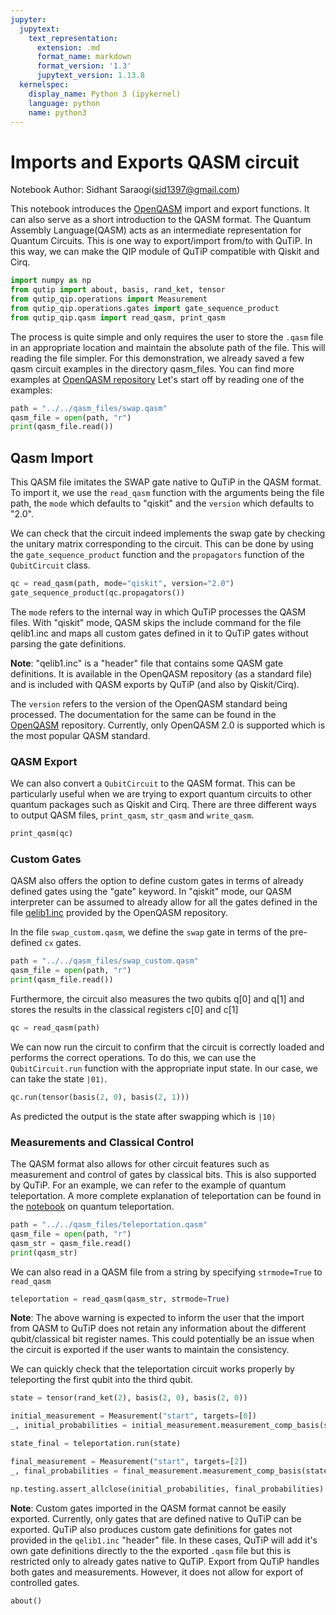 ```yaml
---
jupyter:
  jupytext:
    text_representation:
      extension: .md
      format_name: markdown
      format_version: '1.3'
      jupytext_version: 1.13.8
  kernelspec:
    display_name: Python 3 (ipykernel)
    language: python
    name: python3
---
```


# Imports and Exports QASM circuit

Notebook Author: Sidhant Saraogi(sid1397@gmail.com)


This notebook introduces the [OpenQASM](https://github.com/Qiskit/openqasm) import and export functions. It can also serve as a short introduction to the QASM format. The Quantum Assembly Language(QASM) acts as an intermediate representation for Quantum Circuits. This is one way to export/import from/to with QuTiP. In this way, we can make the QIP module of QuTiP compatible with Qiskit and Cirq.

```python
import numpy as np
from qutip import about, basis, rand_ket, tensor
from qutip_qip.operations import Measurement
from qutip_qip.operations.gates import gate_sequence_product
from qutip_qip.qasm import read_qasm, print_qasm
```

The process is quite simple and only requires the user to store the `.qasm` file in an appropriate location and maintain the absolute path of the file. This will reading the file simpler. For this demonstration, we already saved a few qasm circuit examples in the directory qasm_files. You can find more examples at [OpenQASM repository](https://github.com/Qiskit/openqasm) Let's start off by reading one of the examples: 

```python
path = "../../qasm_files/swap.qasm"
qasm_file = open(path, "r")
print(qasm_file.read())
```

## Qasm Import


This QASM file imitates the SWAP gate native to QuTiP in the QASM format. To import it, we use the `read_qasm` function with the arguments being the file path, the `mode` which defaults to "qiskit" and the `version` which defaults to "2.0".  

We can check that the circuit indeed implements the swap gate by checking the unitary matrix corresponding
to the circuit. This can be done by using the `gate_sequence_product` function and the `propagators` function of the 
`QubitCircuit` class. 

```python
qc = read_qasm(path, mode="qiskit", version="2.0")
gate_sequence_product(qc.propagators())
```

The `mode` refers to the internal way in which QuTiP processes the QASM files. 
With "qiskit" mode, QASM skips the include command for the file qelib1.inc and maps all custom gates defined in it to QuTiP gates without parsing the gate definitions. 

**Note**: "qelib1.inc" is a "header" file that contains some QASM gate definitions. It is available in the OpenQASM repository (as a standard file) and is included with QASM exports by QuTiP (and also by Qiskit/Cirq).

The `version` refers to the version of the OpenQASM standard being processed. The documentation for the same can be found in the [OpenQASM](https://github.com/Qiskit/openqasm) repository. Currently, only OpenQASM 2.0 is supported which is the most popular QASM standard. 


### QASM Export

We can also convert a `QubitCircuit` to the QASM format. This can be particularly useful when we are trying to export quantum circuits to other quantum packages such as Qiskit and Cirq. There are three different ways to output QASM files, `print_qasm`, `str_qasm` and `write_qasm`.  

```python
print_qasm(qc)
```

### Custom Gates

QASM also offers the option to define custom gates in terms of already defined gates using the "gate" keyword. In "qiskit" mode, our QASM interpreter can be assumed to already allow for all the gates defined in the file [qelib1.inc](https://github.com/Qiskit/openqasm/blob/master/examples/generic/qelib1.inc) provided by the OpenQASM repository.

In the file `swap_custom.qasm`, we define the `swap` gate in terms of the pre-defined `cx` gates.

```python
path = "../../qasm_files/swap_custom.qasm"
qasm_file = open(path, "r")
print(qasm_file.read())
```

Furthermore, the circuit also measures the two qubits q[0] and q[1] and stores the results in the classical registers c[0] and c[1]

```python
qc = read_qasm(path)
```

We can now run the circuit to confirm that the circuit is correctly loaded and performs the correct operations. To do this, we can use the `QubitCircuit.run` function with the appropriate input state. In our case, we can take the state `|01⟩`. 

```python
qc.run(tensor(basis(2, 0), basis(2, 1)))
```

As predicted the output is the state after swapping which is `|10⟩`


### Measurements and Classical Control

The QASM format also allows for other circuit features such as measurement and control of gates by classical bits. 
This is also supported by QuTiP. For an example, we can refer to the example of quantum teleportation. A more complete explanation of teleportation can be found in the [notebook](teleportation.ipynb) on quantum teleportation.

```python
path = "../../qasm_files/teleportation.qasm"
qasm_file = open(path, "r")
qasm_str = qasm_file.read()
print(qasm_str)
```

 We can also read in a QASM file from a string by specifying `strmode=True` to `read_qasm`

```python
teleportation = read_qasm(qasm_str, strmode=True)
```

**Note**: 
The above warning is expected to inform the user that the import from QASM to QuTiP does not retain any information about the different qubit/classical bit register names. This could potentially be an issue when the circuit is exported if the user wants to maintain the consistency. 


We can quickly check that the teleportation circuit works properly by teleporting the first qubit into the third qubit. 

```python
state = tensor(rand_ket(2), basis(2, 0), basis(2, 0))

initial_measurement = Measurement("start", targets=[0])
_, initial_probabilities = initial_measurement.measurement_comp_basis(state)

state_final = teleportation.run(state)

final_measurement = Measurement("start", targets=[2])
_, final_probabilities = final_measurement.measurement_comp_basis(state_final)

np.testing.assert_allclose(initial_probabilities, final_probabilities)
```

**Note**: Custom gates imported in the QASM format cannot be easily exported. Currently, only gates that are defined native to QuTiP can be exported. QuTiP also produces custom gate definitions for gates not provided in the `qelib1.inc` "header" file. In these cases, QuTiP will add it's own gate definitions directly to the the exported `.qasm` file but this is restricted only to already gates native to QuTiP. 
Export from QuTiP handles both gates and measurements. However, it does not allow for export of controlled gates. 

```python
about()
```
